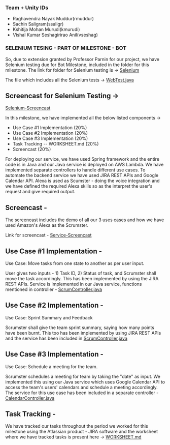 ### Team + Unity IDs

* Raghavendra Nayak Muddur(rmuddur)
* Sachin Saligram(ssaligr)
* Kshitija Mohan Murudi(kmurudi)
* Vishal Kumar Seshagirirao Anil(vseshag)

### SELENIUM TESING - PART OF MILESTONE - BOT 

So, due to extension granted by Professor Parnin for our project, we have Selenium testing due for Bot Milestone, included in the folder for this milestone. The link for folder for Selenium testing is -> [Selenium](https://github.ncsu.edu/rmuddur/Scrumster/tree/master/Alexa-service/Selenium)

The file which includes all the Selenium tests -> [WebTest.java](https://github.ncsu.edu/rmuddur/Scrumster/blob/master/Alexa-service/Selenium/src/test/java/selenium/tests/WebTest.java)

## Screencast for Selenium Testing ->
[Selenium-Screencast]()


In this milestone, we have implemented all the below listed components ->

* Use Case #1 Implementation (20%)
* Use Case #2 Implementation (20%)
* Use Case #3 Implementation (20%)
* Task Tracking -- WORKSHEET.md (20%)
* Screencast (20%)

For deploying our service, we have used Spring framework and the entire code is in Java and our Java service is deployed on AWS Lambda. We have implemented separate controllers to handle different use cases. To automate the backend service we have used JIRA REST APIs and Google Calendar API. Alexa is used as Scumster - doing the voice integration and we have defined the required Alexa skills so as the interpret the user's request and give required output.

## Screencast -

The screencast includes the demo of all our 3 uses cases and how we have used Amazon's Alexa as the Scrumster. 

Link for screencast - [Service-Screencast](http://www.youtube.com/watch?v=snJTRYRXu4I)

## Use Case #1 Implementation -

Use Case: Move tasks from one state to another as per user input.

User gives two inputs - 1) Task ID, 2) Status of task, and Scrumster shall move the task accordingly. 
This has been implemented by using the JIRA REST APIs. Service is implemented in our Java service, functions mentioned in controller - [ScrumController.java](https://github.ncsu.edu/rmuddur/Scrumster/blob/master/Alexa-service/ScrumsterService/src/main/java/com/nmvk/controller/ScrumController.java)

## Use Case #2 Implementation - 

Use Case: Sprint Summary and Feedback

Scrumster shall give the team sprint summary, saying how many points have been burnt. This too has been implemented by using JIRA REST APIs and the service has been included in [ScrumController.java](https://github.ncsu.edu/rmuddur/Scrumster/blob/master/Alexa-service/ScrumsterService/src/main/java/com/nmvk/controller/ScrumController.java)

## Use Case #3 Implementation - 

Use Case: Schedule a meeting for the team.

Scrumster schedules a meeting for team by taking the "date" as input. We implemented this using our Java service which uses Google Calendar API to access the team's users' calendars and schedule a meeting accordingly.
The service for this use case has been included in a separate controller - [CalendarController.java](https://github.ncsu.edu/rmuddur/Scrumster/blob/master/Alexa-service/ScrumsterService/src/main/java/com/nmvk/controller/CalendarController.java)

## Task Tracking - 

We have tracked our tasks throughout the period we worked for this milestone using the Atlassian product - JIRA software and the worksheet where we have tracked tasks is present here ->
[WORKSHEET.md](https://github.ncsu.edu/rmuddur/Scrumster/blob/master/Alexa-service/WORKSHEET.md)


